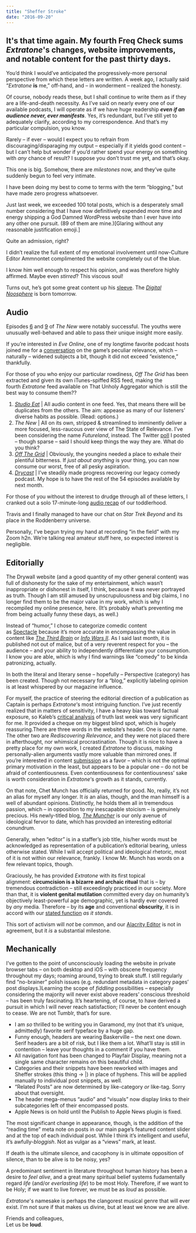 ```yaml
---
title: "Sheffer Stroke"
date: "2016-09-20"
---
```


## It's that time again. My fourth Freq Check sums _Extratone_'s changes, website improvements, and notable content for the past thirty days.

You’d think I would’ve anticipated the progressively-more personal perspective from which these letters are written. A week ago, I actually said “_Extratone_ **is** me,” off-hand, and – in wonderment – realized the honesty.

Of course, nobody reads these, but I shall continue to write them as if they are a life-and-death necessity. As I’ve said on nearly every one of our available podcasts, I will operate as if we have huge readership _**even if an audience never, ever manifests**_. Yes, it’s redundant, but I’ve still yet to adequately clarify, according to my correspondence. And that’s my particular compulsion, you know.

Rarely – if ever – would I expect you to refrain from discouraging/disparaging my output – especially if it yields good content – but I can’t help but wonder if you’d rather spend your energy on something with _any_ chance of result? I suppose you don’t trust me yet, and that’s okay.

This one is big. Somehow, there are _milestones_ now, and they’ve quite suddenly begun to feel very intimate.

I have been doing my best to come to terms with the term “blogging,” but have made zero progress whatsoever.

Just last week, we exceeded 100 total posts, which is a desperately small number considering that I have now definitively expended more time and energy shipping a God Damned WordPress website than I ever have into any other one pursuit. (89 of them are mine.)\[Glaring without any reasonable justification emoji.\]

Quite an admission, right?

I didn’t realize the full extent of my emotional involvement until now-Culture Editor Ammnontet complimented the website completely out of the blue.

I know him well enough to respect his opinion, and was therefore highly affirmed. Maybe even _stirred_? This viscous soul!

Turns out, he’s got some great content up his [sleeve](https://medium.com/@ammnontet). The [_Digital Noosphere_](http://www.extratone.com/words/noosphere/) is born tomorrow.

## Audio

Episodes [6](http://www.extratone.com/audio/thenew/genwedge/) and [9](http://www.extratone.com/audio/thenew/wordfeast/) of _The New_ were notably successful. The youths were unusually well-behaved and able to pass their unique insight more easily.

If you’re interested in _Eve Online_, one of my longtime favorite podcast hosts joined me for a [conversation](http://www.extratone.com/audio/domanark/) on the game’s peculiar relevance, which – naturally – widened subjects a bit, though it did not exceed “existence,” thankfully.

For those of you who enjoy our particular rowdiness, _Off The Grid_ has been extracted and given its own iTunes-spiffed RSS feed, making the fourth _Extratone_ feed available on That Unholy Aggregator which is still the best way to consume them??

1. _[Studio Eat](https://itun.es/us/MA_Icb.c)_ | All audio content in one feed. Yes, that means there will be duplicates from the others. The aim: appease as many of our listeners’ diverse habits as possible. (Read: options.)
2. _The New_ | All on its own, stripped & streamlined to imminently deliver a more focused, less-raucous over view of The State of Relevance. I’ve been considering the name _Futureland_, instead. The Twitter [poll](https://twitter.com/AsphaltApostle/status/774387649263996928) I posted – though sparse – said I should keep things the way they are. What do you think?
3. _[Off The Grid](https://itun.es/us/grcTeb.c)_ | Obviously, the youngins needed a place to exhale their plentiful bitterness. If _just about anything_ is your thing, you can now consume our worst, free of all pesky aspiration.
4. _[Drycast](https://itun.es/us/dtcTeb.c)_ | I’ve steadily made progress recovering our legacy comedy podcast. My hope is to have the rest of the 54 episodes available by next month.

For those of you without the interest to drudge through all of these letters, I cranked out a solo 17-minute-long [audio recap](http://www.extratone.com/meta/announcements/state1/) of our toddlerhood.

Travis and I finally managed to have our chat on _Star Trek Beyond_ and its place in the Roddenberry universe.

Personally, I’ve begun trying my hand at recording “in the field” with my Zoom h2n. We’re talking real amateur stuff here, so expected interest is negligible.

## Editorially

The Drywall website (and a good quantity of my other general content) was full of dishonesty for the sake of my entertainment, which wasn’t inappropriate or dishonest in itself, I think, because it was never portrayed as truth. Though I am still amused by unscrupulousness and big claims, I no longer find them to be the major value in my work, which is why I recompiled my online presence, here. (It’s probably what’s preventing me from being actually funny these days, as well.)

Instead of “humor,” I chose to categorize comedic content as [Spectacle](http://extratone.com/spectacle) because it’s more accurate in encompassing the value in content like [_The Third Brain_](http://www.extratone.com/words/thirdbrain/) or [_Info Wars II_](http://www.extratone.com/words/infowars/). As I said last month, it is published not out of malice, but of a very reverent respect for you – the audience – and your ability to independently differentiate your consumption. I know you are able, which is why I find warnings like “comedy” to be kinda patronizing, actually.

In both the literal and literary sense – hopefully – Perspective (category) has been created. Though not necessary for a “blog,” explicitly labeling opinion is at least whispered by our magazine influence.

For myself, the practice of steering the editorial direction of a publication as Captain is perhaps _Extratone_‘s most intriguing function. I’ve just recently realized that in matters of sensitivity, I have a heavy bias toward factual exposure, so Kaleb’s [critical analysis](http://www.extratone.com/words/awoken/) of truth last week was very significant for me. It provided a cheque on my biggest blind spot, which is hugely reassuring.There are three words in the website’s header. One is our name. The other two are _Rediscovering Relevance_, and they were not placed there in afterthought, nor whimsical procrastination. Though it is nice to have a pretty place for my own work, I created _Extratone_ to discuss, making personally-alien arguments vastly more valuable than mirrored ones. If you’re interested in content [submission](http://extratone.com/account) as a favor – which is not the optimal primary motivation in the least, but appears to be a popular one – do not be afraid of contentiousness. Even contentiousness for contentiousness’ sake is worth consideration in _Extratone_‘s growth as it stands, currently.

On that note, Chet Munch has officially returned for good. No, really, it’s not an alias for myself any longer. It _is_ an alias, though, and the man himself is a well of abundant opinions. Distinctly, he holds them all in tremendous passion, which – in opposition to my inescapable stoicism – is genuinely precious. His newly-titled blog, _[The Muncher](http://www.extratone.com/muncher/)_ is our only avenue of ideological fervor to date, which has provided an interesting editorial conundrum.

Generally, when “editor” is in a staffer’s job title, his/her words must be acknowledged as representation of a publication’s editorial bearing, unless otherwise stated. While I will accept political and ideological rhetoric, most of it is not within our relevance, frankly. I know Mr. Munch has words on a few relevant topics, though.

Graciously, he has provided _Extratone_ with its first topical alignment: **circumcision is a bizarre and archaic ritual** that is – by tremendous contradiction – still exceedingly practiced in our society. More than that, it is **violent genital mutilation** committed every day on humanity’s objectively least-powerful age demographic, yet is hardly ever covered by _any_ media. Therefore – by its **age** and conventional **obscurity**, it is in accord with our [stated function](http://www.extratone.com/about/) _as it stands_.

This sort of activism will _not_ be common, and our [Alacrity Editor](http://www.extratone.com/members/hummerchine/) is not in agreement, but it _is_ a substantial milestone.

## Mechanically

I’ve gotten to the point of unconsciously loading the website in private browser tabs – on both desktop and iOS – with obscene frequency throughout my days; roaming around, trying to break stuff. I still regularly find “no-brainer” polish issues (e.g. redundant metadata in category pages’ post displays.)Learning the scope of _fiddling_ possibilities – especially considering the majority will never exist above readers’ conscious threshold – has been truly fascinating. It’s heartening, of course, to have derived a pursuit in which I will never reach satisfaction; I’ll never be content enough to cease. We are not Tumblr, that’s for sure.

- I am _so_ thrilled to be writing you in Garamond, my (not that it’s unique, admittedly) favorite serif typeface by a huge gap.
- Funny enough, headers are wearing Baskerville – the next one down. Serif headers are a bit of risk, but I like them a lot. What’ll stay is still in contention – leave your thoughts in a comment if you have them.
- All navigation font has been changed to Playfair Display, meaning not a single same character remains on this beautiful child.
- Categories and their snippets have been reworked with images and Sheffer strokes (this thing -> |) in place of hyphens. This will be applied manually to individual post snippets, as well.
- “Related Posts” are now determined by like-category _or_ like-tag. Sorry about that oversight.
- The header mega-menus “audio” and “visuals” now display links to their subcategories left of their encompassed posts.
- Apple News is on hold until the Publish to Apple News plugin is fixed.

The most significant change in appearance, though, is the addition of the “reading time” meta note on posts in our main page’s featured content slider and at the top of each individual post. While I think it’s intelligent and useful, it’s awfully-_bloggish_. Not as vulgar as a “views” mark, at least.

If death is the ultimate silence, and cacophony is in ultimate opposition of silence, than to be alive is to be noisy, yes? 

A predominant sentiment in literature throughout human history has been a desire to _feel alive_, and a great many spiritual belief systems fudamentally regard _life_ (and/or _everlasting life_) to be most Holy. Therefore, if we want to be Holy; if we want to live forever, we must be as _loud_ as possible. 

_Extratone_'s namesake is perhaps the clangorest musical genre that will ever exist. I'm not sure if that makes us divine, but at least we know we are alive. 

Friends and colleagues,  
Let us be **loud**.
